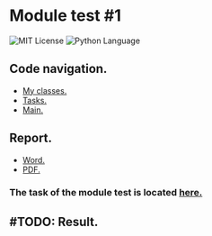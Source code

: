 # Module test #1
<img src="https://img.shields.io/github/license/DimaPermyakov/IU5?color=brightgreen" alt="MIT License"> <img src="https://img.shields.io/badge/language-Python-green.svg" alt="Python Language">


## Code navigation.
- [My classes.](https://github.com/IU5-IT/IU5-IT/tree/main/Term-3/BKIT-2022/Module-test-01/03-moduleTest-01-DmitriyPermyakov/src/libs)
- [Tasks.](https://github.com/IU5-IT/IU5-IT/blob/main/Term-3/BKIT-2022/Module-test-01/03-moduleTest-01-DmitriyPermyakov/src/tasks.py)
- [Main.](https://github.com/IU5-IT/IU5-IT/blob/main/Term-3/BKIT-2022/Module-test-01/03-moduleTest-01-DmitriyPermyakov/src/main.py)

## Report.
- [Word.](https://github.com/IU5-IT/IU5-IT/blob/main/Term-3/BKIT-2022/Module-test-01/03-moduleTest-01-DmitriyPermyakov/docs/Repot/ModuleTestReport.docx)
- [PDF.]()

### The task of the module test is located [here.](https://github.com/IU5-IT/IU5-IT/blob/main/Term-3/BKIT-2022/Module-test-01/03-moduleTest-01-DmitriyPermyakov/docs/Task.md)

## #TODO: Result.
